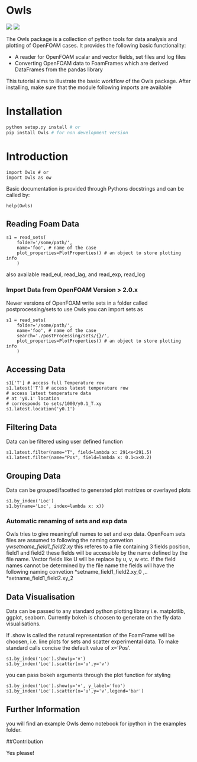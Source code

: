 # Owls

![](https://badge.fury.io/py/owls.svg)
![](https://badge.fury.io/gh/greole%2Fowls.svg)

The Owls package is a collection of python tools for data analysis and 
plotting of OpenFOAM cases. It provides the following basic functionality: 

- A reader for OpenFOAM scalar and vector fields, set files and log files
- Converting OpenFOAM data to FoamFrames which are derived DataFrames from the pandas library

This tutorial aims to illustrate the basic workflow of the Owls package.
After installing, make sure that the module following imports are available

# Installation
~~~~.bash
python setup.py install # or
pip install Owls # for non development version
~~~~

# Introduction

~~~~~~~~~~~~~~~~~~~~~~~~~~~~~~~~~~~~~~~~~ {.python .numberLines}
import Owls # or
import Owls as ow
~~~~~~~~~~~~~~~~~~~~~~~~~~~~~~~~~~~~~~~~~

Basic documentation is provided through Pythons docstrings and can be called by:

~~~~~~~~~~~~~~~~~~~~~~~~~~~~~~~~~~~~~~~~~ {.python .numberLines}
help(Owls)
~~~~~~~~~~~~~~~~~~~~~~~~~~~~~~~~~~~~~~~~~

## Reading Foam Data

~~~~.python
s1 = read_sets(
    folder='/some/path/', 
    name='foo', # name of the case 
    plot_properties=PlotProperties() # an object to store plotting info
    )
~~~~

also available read_eul, read_lag, and read_exp, read_log
### Import Data from OpenFOAM Version > 2.0.x
Newer versions of OpenFOAM write sets in a folder called postprocessing/sets
to use Owls you can import sets as
~~~~.python
s1 = read_sets(
    folder='/some/path/', 
    name='foo', # name of the case 
    search='./postProcessing/sets/{}/',
    plot_properties=PlotProperties() # an object to store plotting info
    )
~~~~

## Accessing Data
~~~~.python
s1['T'] # access full Temperature row
s1.latest['T'] # access latest temperature row
# access latest temperature data
# at 'y0.1' location
# corresponds to sets/1000/y0.1_T.xy
s1.latest.location('y0.1') 
~~~~

## Filtering Data
Data can be filtered using user defined function
~~~~.python
s1.latest.filter(name="T", field=lambda x: 291<x<291.5)
s1.latest.filter(name="Pos", field=lambda x: 0.1<x<0.2)
~~~~
## Grouping Data

Data can be grouped/facetted to generated plot matrizes or overlayed plots

~~~~.python
s1.by_index('Loc')
s1.by(name='Loc', index=lambda x: x))
~~~~

### Automatic renaming of sets and exp data
Owls tries to give meaningfull names to set and exp data. 
OpenFoam sets files are assumed to following the naming convetion
yw*setname_field1_field2.xy* this referes to a file containing 3 fields
position, field1 and field2 these fields will be accessible by the name 
defined by the file name. Vector fields like U will be replace by u, v, w etc.
If the field names cannot be determined by the file name the fields will have
the following naming convetion *setname_field1_field2.xy_0 ,.. *setname_field1_field2.xy_2

## Data Visualisation
Data can be passed to any standard python plotting library i.e. matplotlib, ggplot, seaborn.
Currently bokeh is choosen to generate on the fly data visualisations.

If .show is called the natural representation of the FoamFrame will be choosen, i.e. line plots for sets and scatter experimental data. To make standard calls concise the default value of x='Pos'.
~~~~.python
s1.by_index('Loc').show(y='v') 
s1.by_index('Loc').scatter(x='u',y='v') 
~~~~

you can pass bokeh arguments through the plot function for styling
~~~~.python
s1.by_index('Loc').show(y='v', y_label='foo') 
s1.by_index('Loc').scatter(x='u',y='v',legend='bar') 
~~~~

## Further Information
you will find an example Owls demo notebook for ipython in the examples folder.


##Contribution

Yes please!
